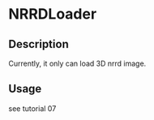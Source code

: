 # NRRDLoader

## Description

Currently, it only can load 3D nrrd image.

## Usage

see tutorial 07
